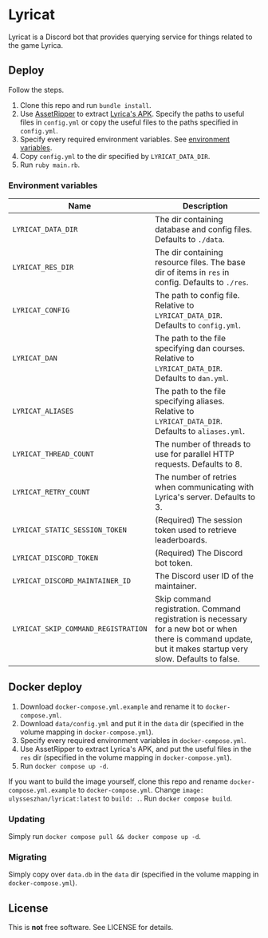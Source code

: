 # Lyricat

Lyricat is a Discord bot that provides querying service for things related to the game Lyrica.

## Deploy

Follow the steps.

1. Clone this repo and run `bundle install`.
2. Use [AssetRipper](https://github.com/AssetRipper/AssetRipper)
to extract [Lyrica's APK](https://apkcombo.com/lyrica/com.Rnova.lyrica/download/apk).
Specify the paths to useful files in `config.yml`
or copy the useful files to the paths specified in `config.yml`.
3. Specify every required environment variables. See [environment variables](#environment-variables).
4. Copy `config.yml` to the dir specified by `LYRICAT_DATA_DIR`.
5. Run `ruby main.rb`.

### Environment variables

| Name | Description |
|-|-|
| `LYRICAT_DATA_DIR` | The dir containing database and config files. Defaults to `./data`. |
| `LYRICAT_RES_DIR` | The dir containing resource files. The base dir of items in `res` in config. Defaults to `./res`. |
| `LYRICAT_CONFIG` | The path to config file. Relative to `LYRICAT_DATA_DIR`. Defaults to `config.yml`. |
| `LYRICAT_DAN` | The path to the file specifying dan courses. Relative to `LYRICAT_DATA_DIR`. Defaults to `dan.yml`. |
| `LYRICAT_ALIASES` | The path to the file specifying aliases. Relative to `LYRICAT_DATA_DIR`. Defaults to `aliases.yml`. |
| `LYRICAT_THREAD_COUNT` | The number of threads to use for parallel HTTP requests. Defaults to 8. |
| `LYRICAT_RETRY_COUNT` | The number of retries when communicating with Lyrica's server. Defaults to 3. |
| `LYRICAT_STATIC_SESSION_TOKEN` | (Required) The session token used to retrieve leaderboards. |
| `LYRICAT_DISCORD_TOKEN` | (Required) The Discord bot token. |
| `LYRICAT_DISCORD_MAINTAINER_ID` | The Discord user ID of the maintainer. |
| `LYRICAT_SKIP_COMMAND_REGISTRATION` | Skip command registration. Command registration is necessary for a new bot or when there is command update, but it makes startup very slow. Defaults to false. |

## Docker deploy

1. Download `docker-compose.yml.example` and rename it to `docker-compose.yml`.
2. Download `data/config.yml` and put it in the `data` dir
(specified in the volume mapping in `docker-compose.yml`).
3. Specify every required environment variables in `docker-compose.yml`.
4. Use AssetRipper to extract Lyrica's APK, and put the useful files in the `res` dir
(specified in the volume mapping in `docker-compose.yml`).
5. Run `docker compose up -d`.

If you want to build the image yourself,
clone this repo and rename `docker-compose.yml.example` to `docker-compose.yml`.
Change `image: ulysseszhan/lyricat:latest` to `build: .`.
Run `docker compose build`.

### Updating

Simply run `docker compose pull && docker compose up -d`.

### Migrating

Simply copy over `data.db` in the `data` dir (specified in the volume mapping in `docker-compose.yml`).

## License

This is **not** free software.
See LICENSE for details.
